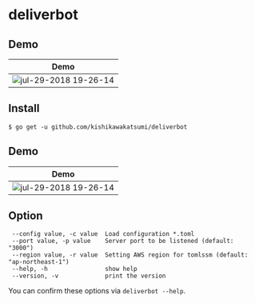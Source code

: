 # deliverbot
## Demo
| Demo |
|:-:|
|![jul-29-2018 19-26-14](https://user-images.githubusercontent.com/38090650/43365311-e3b342ac-9365-11e8-925a-44366cbb876e.gif)|


## Install
```shell
$ go get -u github.com/kishikawakatsumi/deliverbot
```


## Demo

| Demo |
|:-:|
|![jul-29-2018 19-26-14](https://user-images.githubusercontent.com/38090650/43365311-e3b342ac-9365-11e8-925a-44366cbb876e.gif)|

## Option
```
 --config value, -c value  Load configuration *.toml
 --port value, -p value    Server port to be listened (default: "3000")
 --region value, -r value  Setting AWS region for tomlssm (default: "ap-northeast-1")
 --help, -h                show help
 --version, -v             print the version
```

You can confirm these options via `deliverbot --help`.


